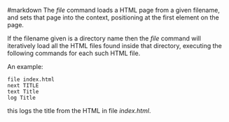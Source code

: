 #markdown
The *file* command loads a HTML page from a given filename, and
	sets that page into the context, positioning at the first
	element on the page.

If the filename given is a directory name then the *file* command
	will iteratively load all the HTML files found inside that
	directory, executing the following commands for each such HTML file.

An example:

~~~
file index.html
next TITLE
text Title
log Title
~~~

this logs the title from the HTML in file *index.html*.

